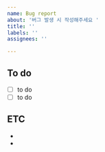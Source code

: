 ```yaml
---
name: Bug report
about: '버그 발생 시 작성해주세요 '
title: ''
labels: ''
assignees: ''

---
```


## To do 

- [ ] to do 
- [ ] to do 

## ETC 
-
-

